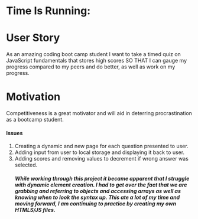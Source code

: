 # Time Is Running:


<h1> User Story </h1>
As an amazing coding boot camp student
I want to take a timed quiz on JavaScript fundamentals that stores high scores
SO THAT I can gauge my progress compared to my peers and do better, as well as work on my progress. 




<h1> Motivation </h1>
<p> Competitiveness is a great motivator and will aid in deterring procrastination as a bootcamp student. </p>



<h4> Issues </h4>
 <ol>
    <li> Creating a dynamic and new page for each question presented to user. </li>
    <li> Adding input from user to local storage and displaying it back to user. </li>
    <li> Adding scores and removing values to decrement if wrong answer was selected. </li>


<h5> While working through this project it became apparent that I struggle with dynamic element creation. 
I had to get over the fact that we are grabbing and referring to objects and accessing arrays as well as knowing when to look the syntax up. 
This ate a lot of my time and moving forward, I am continuing to practice by creating my own HTMLS/JS files. </h5>
       